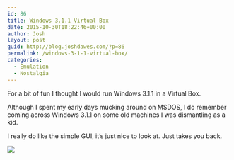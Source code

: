 ```yaml
---
id: 86
title: Windows 3.1.1 Virtual Box
date: 2015-10-30T18:22:46+00:00
author: Josh
layout: post
guid: http://blog.joshdawes.com/?p=86
permalink: /windows-3-1-1-virtual-box/
categories:
  - Emulation
  - Nostalgia
---
```

For a bit of fun I thought I would run Windows 3.1.1 in a Virtual Box.

Although I spent my early days mucking around on MSDOS, I do remember coming across Windows 3.1.1 on some old machines I was dismantling as a kid.

I really do like the simple GUI, it&#8217;s just nice to look at. Just takes you back.

[![](https://blog.joshdawes.com/wp-content/uploads/2015/10/IMG_4023-1.png)](https://blog.joshdawes.com/wp-content/uploads/2015/10/IMG_4023-1.png)